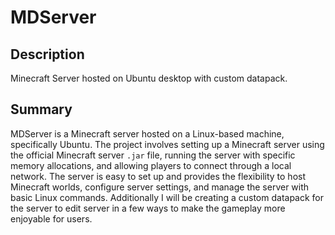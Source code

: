 # MDServer

## Description
Minecraft Server hosted on Ubuntu desktop with custom datapack. 

## Summary

MDServer is a Minecraft server hosted on a Linux-based machine, specifically Ubuntu. The project involves setting up a Minecraft server using the official Minecraft server `.jar` file, running the server with specific memory allocations, and allowing players to connect through a local network. The server is easy to set up and provides the flexibility to host Minecraft worlds, configure server settings, and manage the server with basic Linux commands. Additionally I will be creating a custom datapack for the server to edit server in a few ways to make the gameplay  more enjoyable for users.
